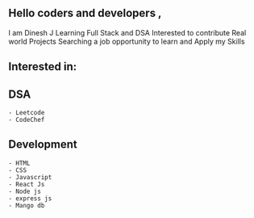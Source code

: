 ## Hello coders and developers ,
I am Dinesh J
Learning Full Stack and DSA
Interested to contribute Real world Projects
Searching a job opportunity to learn and Apply my Skills

## Interested in:
  ## DSA
    - Leetcode 
    - CodeChef
  ## Development
    - HTML
    - CSS
    - Javascript
    - React Js
    - Node js
    - express js
    - Mango db
    
  
  
  
